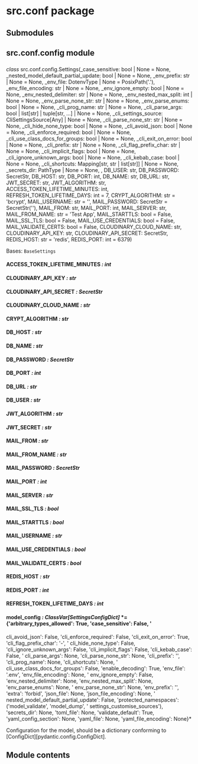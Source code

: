 # src.conf package

## Submodules

## src.conf.config module

###
*class* src.conf.config.Settings(\_case_sensitive: bool | None = None, \_nested_model_default_partial_update: bool | None = None, \_env_prefix: str | None = None, \_env_file: DotenvType | None = PosixPath('.'), \_env_file_encoding: str | None = None, \_env_ignore_empty: bool | None = None, \_env_nested_delimiter: str | None = None, \_env_nested_max_split: int | None = None, \_env_parse_none_str: str | None = None, \_env_parse_enums: bool | None = None, \_cli_prog_name: str | None = None, \_cli_parse_args: bool | list[str] | tuple[str, ...] | None = None, \_cli_settings_source: CliSettingsSource[Any] | None = None, \_cli_parse_none_str: str | None = None, \_cli_hide_none_type: bool | None = None, \_cli_avoid_json: bool | None = None, \_cli_enforce_required: bool | None = None, \_cli_use_class_docs_for_groups: bool | None = None, \_cli_exit_on_error: bool | None = None, \_cli_prefix: str | None = None, \_cli_flag_prefix_char: str | None = None, \_cli_implicit_flags: bool | None = None, \_cli_ignore_unknown_args: bool | None = None, \_cli_kebab_case: bool | None = None, \_cli_shortcuts: Mapping[str, str | list[str]] | None = None, \_secrets_dir: PathType | None = None, , DB_USER: str, DB_PASSWORD: SecretStr, DB_HOST: str, DB_PORT: int, DB_NAME: str, DB_URL: str, JWT_SECRET: str, JWT_ALGORITHM: str, ACCESS_TOKEN_LIFETIME_MINUTES: int, REFRESH_TOKEN_LIFETIME_DAYS: int = 7, CRYPT_ALGORITHM: str = 'bcrypt', MAIL_USERNAME: str = '', MAIL_PASSWORD: SecretStr = SecretStr(''), MAIL_FROM: str, MAIL_PORT: int, MAIL_SERVER: str, MAIL_FROM_NAME: str = 'Test App', MAIL_STARTTLS: bool = False, MAIL_SSL_TLS: bool = False, MAIL_USE_CREDENTIALS: bool = False, MAIL_VALIDATE_CERTS: bool = False, CLOUDINARY_CLOUD_NAME: str, CLOUDINARY_API_KEY: str, CLOUDINARY_API_SECRET: SecretStr, REDIS_HOST: str = 'redis', REDIS_PORT: int = 6379)

Bases: `BaseSettings`

#### ACCESS_TOKEN_LIFETIME_MINUTES *: int*

#### CLOUDINARY_API_KEY *: str*

#### CLOUDINARY_API_SECRET *: SecretStr*

#### CLOUDINARY_CLOUD_NAME *: str*

#### CRYPT_ALGORITHM *: str*

#### DB_HOST *: str*

#### DB_NAME *: str*

#### DB_PASSWORD *: SecretStr*

#### DB_PORT *: int*

#### DB_URL *: str*

#### DB_USER *: str*

#### JWT_ALGORITHM *: str*

#### JWT_SECRET *: str*

#### MAIL_FROM *: str*

#### MAIL_FROM_NAME *: str*

#### MAIL_PASSWORD *: SecretStr*

#### MAIL_PORT *: int*

#### MAIL_SERVER *: str*

#### MAIL_SSL_TLS *: bool*

#### MAIL_STARTTLS *: bool*

#### MAIL_USERNAME *: str*

#### MAIL_USE_CREDENTIALS *: bool*

#### MAIL_VALIDATE_CERTS *: bool*

#### REDIS_HOST *: str*

#### REDIS_PORT *: int*

#### REFRESH_TOKEN_LIFETIME_DAYS *: int*

#### model_config *: ClassVar[SettingsConfigDict]* *= {'arbitrary_types_allowed': True, 'case_sensitive': False, '
cli_avoid_json': False, 'cli_enforce_required': False, 'cli_exit_on_error': True, 'cli_flag_prefix_char': '-', '
cli_hide_none_type': False, 'cli_ignore_unknown_args': False, 'cli_implicit_flags': False, 'cli_kebab_case': False, '
cli_parse_args': None, 'cli_parse_none_str': None, 'cli_prefix': '', 'cli_prog_name': None, 'cli_shortcuts': None, '
cli_use_class_docs_for_groups': False, 'enable_decoding': True, 'env_file': '.env', 'env_file_encoding': None, '
env_ignore_empty': False, 'env_nested_delimiter': None, 'env_nested_max_split': None, 'env_parse_enums': None, '
env_parse_none_str': None, 'env_prefix': '', 'extra': 'forbid', 'json_file': None, 'json_file_encoding': None, '
nested_model_default_partial_update': False, 'protected_namespaces': ('model_validate', 'model_dump', '
settings_customise_sources'), 'secrets_dir': None, 'toml_file': None, 'validate_default': True, 'yaml_config_section':
None, 'yaml_file': None, 'yaml_file_encoding': None}*

Configuration for the model, should be a dictionary conforming to [ConfigDict][pydantic.config.ConfigDict].

## Module contents
